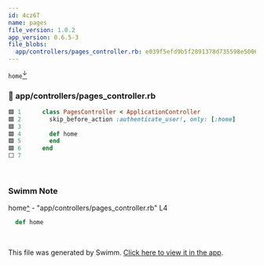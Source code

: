 ```yaml
---
id: 4cz6T
name: pages
file_version: 1.0.2
app_version: 0.6.5-3
file_blobs:
  app/controllers/pages_controller.rb: e039f5efd9b5f2891378d735598e5006196fa57a
---
```


`home`[<sup id="Z21x44I">↓</sup>](#f-Z21x44I)
<!-- NOTE-swimm-snippet: the lines below link your snippet to Swimm -->
### 📄 app/controllers/pages_controller.rb
```ruby
🟩 1      class PagesController < ApplicationController
🟩 2        skip_before_action :authenticate_user!, only: [:home]
🟩 3      
🟩 4        def home
🟩 5        end
🟩 6      end
⬜ 7      
```

<br/>

<!-- THIS IS AN AUTOGENERATED SECTION. DO NOT EDIT THIS SECTION DIRECTLY -->
### Swimm Note

<span id="f-Z21x44I">home</span>[^](#Z21x44I) - "app/controllers/pages_controller.rb" L4
```ruby
  def home
```

<br/>

This file was generated by Swimm. [Click here to view it in the app](https://app.swimm.io/repos/Z2l0aHViJTNBJTNBcmFpbHMtcmVhY3QtY2hhdCUzQSUzQWFsZXg0dG0=/docs/4cz6T).